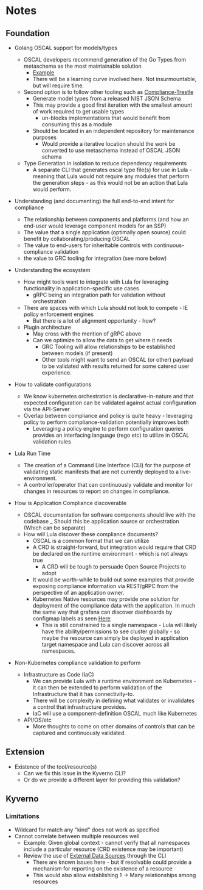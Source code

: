# Notes

## Foundation
- Golang OSCAL support for models/types
    - OSCAL developers recommend generation of the Go Types from metaschema as the most maintainable solution
        - [Example](https://github.com/GoComply/metaschema)
        - There will be a learning curve involved here. Not insurmountable, but will require time.
    - Second option is to follow other tooling such as [Compliance-Trestle](https://github.com/IBM/compliance-trestle)
        - Generate model types from a released NIST JSON Schema
        - This may provide a good first iteration with the smallest amount of work required to get usable types
            - un-blocks implementations that would benefit from consuming this as a module
        - Should be located in an independent repository for maintenance purposes
            - Would provide a iterative location should the work be converted to use metaschema instead of OSCAL JSON schema
    - Type Generation in isolation to reduce dependency requirements
        - A separate CLI that generates oscal type file(s) for use in Lula - meaning that Lula would not require any modules that perform the generation steps - as this would not be an action that Lula would perform. 

- Understanding (and documenting) the full end-to-end intent for compliance
    - The relationship between components and platforms (and how an end-user would leverage component models for an SSP)
    - The value that a single application (optimally open source) could benefit by collaborating/producing OSCAL
    - The value to end-users for inheritable controls with continuous-compliance validation
    - the value to GRC tooling for integration (see more below)

- Understanding the ecosystem
    - How might tools want to integrate with Lula for leveraging functionality in application-specific use cases
        - gRPC being an integration path for validation without orchestration
    - There are spaces with which Lula should not look to compete - IE policy enforcement engines
        - But there is a lot of alignment opportunity - how?
    - Plugin architecture
        - May cross with the mention of gRPC above
        - Can we optimize to allow the data to get where it needs
            - GRC Tooling will allow relationships to be established between models (if present)
            - Other tools might want to send an OSCAL (or other) payload to be validated with results returned for some catered user experience.

- How to validate configurations
    - We know kubernetes orchestration is declarative-in-nature and that expected configuration can be validated against actual configuration via the API-Server
    - Overlap between compliance and policy is quite heavy - leveraging policy to perform compliance-validation potentially improves both
        - Leveraging a policy engine to perform configuration queries provides an interfacing language (rego etc) to utilize in OSCAL validation rules

- Lula Run Time    
    - The creation of a Command Line Interface (CLI) for the purpose of validating static manifests that are not currently deployed to a live-environment.
    - A controller/operator that can continuously validate and monitor for changes in resources to report on changes in compliance.

- How is Application Compliance discoverable
    - OSCAL documentation for software components should live with the codebase
        _ Should this be application source or orchestration (Which can be separate)
    - How will Lula discover these compliance documents?
        - OSCAL is a common format that we can utilize 
        - A CRD is straight-forward, but integration would require that CRD be declared on the runtime environment - which is not always true
            - A CRD will be tough to persuade Open Source Projects to adopt
        - It would be worth-while to build out some examples that provide exposing compliance information via REST/gRPC from the perspective of an application owner.
        - Kubernetes Native resources may provide one solution for deployment of the compliance data with the application. In much the same way that grafana can discover dashboards by configmap labels as seen [Here](https://johnharris.io/2019/03/dynamic-configuration-discovery-in-grafana/)
            - This is still constrained to a single namespace - Lula will likely have the ability/permissions to see cluster globally - so maybe the resource can simply be deployed in application target namespace and Lula can discover across all namespaces.

- Non-Kubernetes compliance validation to perform
    - Infrastructure as Code (IaC)
        - We can provide Lula with a runtime environment on Kubernetes - it can then be extended to perform validation of the Infrastructure that it has connectivity-to.
        - There will be complexity in defining what validates or invalidates a control that infrastructure provides. 
        - IaC will use a component-definition OSCAL much like Kubernetes
    - API/OS/etc
        - More thoughts to come on other domains of controls that can be captured and continuously validated.

## Extension
- Existence of the tool/resource(s)
    - Can we fix this issue in the Kyverno CLI?
    - Or do we provide a different layer for providing this validation?

## Kyverno

### Limitations
- Wildcard for match any "kind" does not work as specified
- Cannot correlate between multiple resources well
    - Example: Given global context - cannot verify that all namespaces include a particular resource (CRD existence may be important)
    - Review the use of [External Data Sources](https://kyverno.io/docs/writing-policies/external-data-sources/) through the CLI
        - There are known issues here - but if resolvable could provide a mechanism for reporting on the existence of a resource
        - This would also allow establishing 1 -> Many relationships among resources